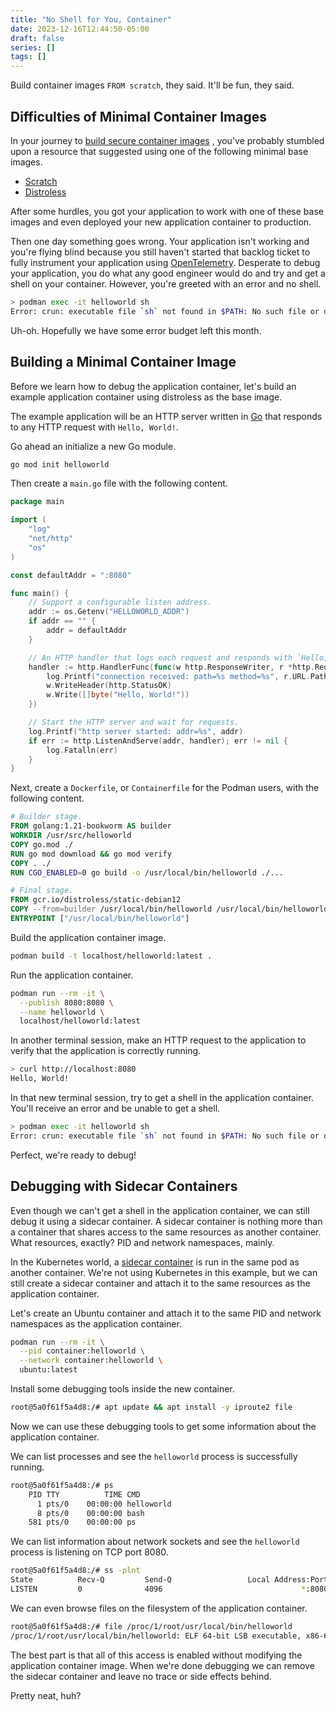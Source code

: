 ```yaml
---
title: "No Shell for You, Container"
date: 2023-12-16T12:44:50-05:00
draft: false
series: []
tags: []
---
```


Build container images `FROM scratch`, they said. It'll be fun, they said.

<!--more-->

## Difficulties of Minimal Container Images

In your journey to
[build secure container images](https://docs.docker.com/develop/security-best-practices/)
, you've probably stumbled upon a resource that suggested using one of the
following minimal base images.

- [Scratch](https://dev.to/iblancasa/use-scratch-images-is-it-a-good-idea-32lp)
- [Distroless](https://github.com/GoogleContainerTools/distroless)

After some hurdles, you got your application to work with one of these base
images and even deployed your new application container to production.

Then one day something goes wrong. Your application isn't working and you're
flying blind because you still haven't started that backlog ticket to fully
instrument your application using [OpenTelemetry](https://opentelemetry.io/).
Desperate to debug your application, you do what any good engineer would do and
try and get a shell on your container. However, you're greeted with an error and
no shell.

```sh
> podman exec -it helloworld sh
Error: crun: executable file `sh` not found in $PATH: No such file or directory: OCI runtime attempted to invoke a command that was not found
```

Uh-oh. Hopefully we have some error budget left this month.

## Building a Minimal Container Image

Before we learn how to debug the application container, let's build an example
application container using distroless as the base image.

The example application will be an HTTP server written in [Go](https://go.dev)
that responds to any HTTP request with `Hello, World!`.

Go ahead an initialize a new Go module.

```sh
go mod init helloworld
```

Then create a `main.go` file with the following content.

```go
package main

import (
	"log"
	"net/http"
	"os"
)

const defaultAddr = ":8080"

func main() {
	// Support a configurable listen address.
	addr := os.Getenv("HELLOWORLD_ADDR")
	if addr == "" {
		addr = defaultAddr
	}

    // An HTTP handler that logs each request and responds with `Hello, World!`.
	handler := http.HandlerFunc(func(w http.ResponseWriter, r *http.Request) {
		log.Printf("connection received: path=%s method=%s", r.URL.Path, r.Method)
		w.WriteHeader(http.StatusOK)
		w.Write([]byte("Hello, World!"))
	})

	// Start the HTTP server and wait for requests.
	log.Printf("http server started: addr=%s", addr)
	if err := http.ListenAndServe(addr, handler); err != nil {
		log.Fatalln(err)
	}
}
```

Next, create a `Dockerfile`, or `Containerfile` for the Podman users, with the
following content.

```dockerfile
# Builder stage.
FROM golang:1.21-bookworm AS builder
WORKDIR /usr/src/helloworld
COPY go.mod ./
RUN go mod download && go mod verify
COPY . ./
RUN CGO_ENABLED=0 go build -o /usr/local/bin/helloworld ./...

# Final stage.
FROM gcr.io/distroless/static-debian12
COPY --from=builder /usr/local/bin/helloworld /usr/local/bin/helloworld
ENTRYPOINT ["/usr/local/bin/helloworld"]
```

Build the application container image.

```sh
podman build -t localhost/helloworld:latest .
```

Run the application container.

```sh
podman run --rm -it \
  --publish 8080:8080 \
  --name helloworld \
  localhost/helloworld:latest
```

In another terminal session, make an HTTP request to the application to verify
that the application is correctly running.

```sh
> curl http://localhost:8080
Hello, World!
```

In that new terminal session, try to get a shell in the application container.
You'll receive an error and be unable to get a shell.

```sh
> podman exec -it helloworld sh
Error: crun: executable file `sh` not found in $PATH: No such file or directory: OCI runtime attempted to invoke a command that was not found
```

Perfect, we're ready to debug!

## Debugging with Sidecar Containers

Even though we can't get a shell in the application container, we can still
debug it using a sidecar container. A sidecar container is nothing more than a
container that shares access to the same resources as another container. What
resources, exactly? PID and network namespaces, mainly.

In the Kubernetes world, a
[sidecar container](https://kubernetes.io/docs/concepts/workloads/pods/sidecar-containers/)
is run in the same pod as another container. We're not using Kubernetes in this
example, but we can still create a sidecar container and attach it to the same
resources as the application container.

Let's create an Ubuntu container and attach it to the same PID and network
namespaces as the application container.

```sh
podman run --rm -it \
  --pid container:helloworld \
  --network container:helloworld \
  ubuntu:latest
```

Install some debugging tools inside the new container.

```sh
root@5a0f61f5a4d8:/# apt update && apt install -y iproute2 file
```

Now we can use these debugging tools to get some information about the
application container.

We can list processes and see the `helloworld` process is successfully running.

```sh
root@5a0f61f5a4d8:/# ps
    PID TTY          TIME CMD
      1 pts/0    00:00:00 helloworld
      8 pts/0    00:00:00 bash
    581 pts/0    00:00:00 ps
```

We can list information about network sockets and see the `helloworld` process
is listening on TCP port 8080.

```sh
root@5a0f61f5a4d8:/# ss -plnt
State          Recv-Q         Send-Q                 Local Address:Port                 Peer Address:Port        Process
LISTEN         0              4096                               *:8080                            *:*            users:(("helloworld",pid=1,fd=3))
```

We can even browse files on the filesystem of the application container.

```sh
root@5a0f61f5a4d8:/# file /proc/1/root/usr/local/bin/helloworld
/proc/1/root/usr/local/bin/helloworld: ELF 64-bit LSB executable, x86-64, version 1 (SYSV), statically linked, Go BuildID=m_ZjLmQc9E6XDzUFE2pu/phVDJXSQW6cVa0uVbdi7/pLH3R4ED3b_7H3R2lP1w/aeuE-YzaCrbLpqL2P8fG, with debug_info, not stripped
```

The best part is that all of this access is enabled without modifying the
application container image. When we're done debugging we can remove the sidecar
container and leave no trace or side effects behind.

Pretty neat, huh?
